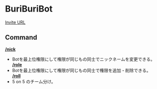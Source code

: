 # BuriBuriBot
[Invite URL](https://discord.com/api/oauth2/authorize?client_id=716573288049934418&permissions=8&scope=bot)
## Command
**[/nick](https://github.com/kabaodao/BuriBuriBot/blob/main/src/commands/nick.js)**  
- Botを最上位権限にして権限が同じもの同士でニックネームを変更できる。
**[/role](https://github.com/kabaodao/BuriBuriBot/blob/main/src/commands/role.js)**  
- Botを最上位権限にして権限が同じもの同士で権限を追加・削除できる。
**[/roll](https://github.com/kabaodao/BuriBuriBot/blob/main/src/commands/roll.js)**  
- 5 on 5 のチーム分け。